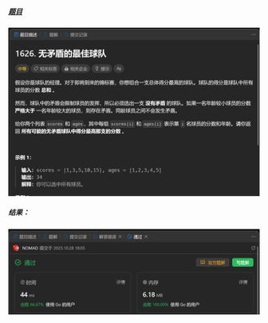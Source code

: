 ##### [题目](https://leetcode.cn/problems/best-team-with-no-conflicts/description/)
![pic](img.png)
##### 结果：
![pic](result.png)